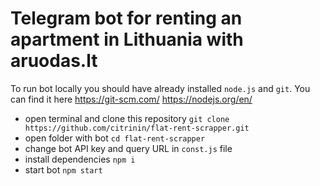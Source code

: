 # Telegram bot for renting an apartment in Lithuania with aruodas.lt

To run bot locally you should have already installed
`node.js` and `git`. You can find it here https://git-scm.com/
https://nodejs.org/en/

- open terminal and clone this repository `git clone https://github.com/citrinin/flat-rent-scrapper.git`
- open folder with bot `cd flat-rent-scrapper`
- change bot API key and query URL in `const.js` file
- install dependencies `npm i`
- start bot `npm start`
